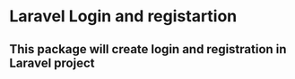 # Laravel Login and registartion

## This package will create login and registration in Laravel project
